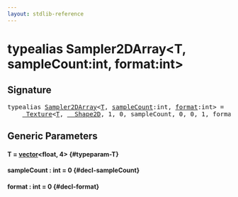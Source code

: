 ```yaml
---
layout: stdlib-reference
---
```


# typealias Sampler2DArray\<T, sampleCount:int, format:int\>

## Signature

<pre>
<span class='code_keyword'>typealias</span> <a href="/stdlib-reference/types/Sampler2DArray" class="code_type">Sampler2DArray</a>&lt;<a href="/stdlib-reference/types/Sampler2DArray#typeparam-T" class="code_type">T</a>, <a href="/stdlib-reference/types/Sampler2DArray#typeparam-sampleCount" class="code_var">sampleCount</a>:int, <a href="/stdlib-reference/types/Sampler2DArray#typeparam-format" class="code_var">format</a>:int&gt; = 
    <a href="/stdlib-reference/types/Texture/index" class="code_type">_Texture</a>&lt;<a href="/stdlib-reference/types/Texture/index#typeparam-T" class="code_type">T</a>, <a href="/stdlib-reference/types/Shape2D/index" class="code_type">__Shape2D</a>, 1, 0, sampleCount, 0, 0, 1, format&gt;;
</pre>

## Generic Parameters

#### T  = [vector](/stdlib-reference/types/vector/index)\<float, 4\> {#typeparam-T}
#### sampleCount  : int = 0 {#decl-sampleCount}
#### format  : int = 0 {#decl-format}

